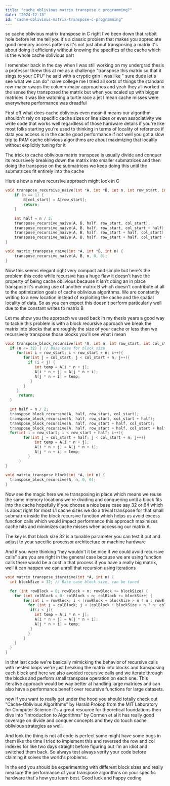 ```yaml
---
title: "cache oblivious matrix transpose c programming?"
date: "2024-12-13"
id: "cache-oblivious-matrix-transpose-c-programming"
---
```


 so cache oblivious matrix transpose in C right I've been down that rabbit hole before let me tell you it's a classic problem that makes you appreciate good memory access patterns it's not just about transposing a matrix it's about doing it efficiently without knowing the specifics of the cache which is the whole cache oblivious part

I remember back in the day when I was still working on my undergrad thesis a professor threw this at me as a challenge "transpose this matrix so that it sings to your CPU" he said with a cryptic grin I was like " sure dude let's see what we can do" naive college me I tried all sorts of things the standard row-major swaps the column-major approaches and yeah they all worked in the sense they transposed the matrix but when you scaled up with bigger matrices it was like watching a turtle race a jet I mean cache misses were everywhere performance was dreadful

First off what does cache oblivious even mean it means our algorithm shouldn't rely on specific cache sizes or line sizes or even associativity we write code that works well regardless of those hardware details if you're like most folks starting you're used to thinking in terms of locality of reference if data you access is in the cache good performance if not well you got a slow trip to RAM cache oblivious algorithms are about maximizing that locality without explicitly tuning for it

The trick to cache oblivious matrix transpose is usually divide and conquer its recursively breaking down the matrix into smaller submatrices and then doing the transpose on the submatrices we keep doing this until the submatrices fit entirely into the cache

Here's how a naive recursive approach might look in C

```c
void transpose_recursive_naive(int *A, int *B, int n, int row_start, int col_start) {
    if (n == 1) {
        B[col_start] = A[row_start];
        return;
    }

    int half = n / 2;
    transpose_recursive_naive(A, B, half, row_start, col_start);
    transpose_recursive_naive(A, B, half, row_start, col_start + half);
    transpose_recursive_naive(A, B, half, row_start + half, col_start);
    transpose_recursive_naive(A, B, half, row_start + half, col_start + half);
}

void matrix_transpose_naive(int *A, int *B, int n) {
    transpose_recursive_naive(A, B, n, 0, 0);
}
```

Now this seems elegant right very compact and simple but here's the problem this code while recursive has a huge flaw it doesn't have the property of being cache oblivious because it isn't doing an in place transpose it's making use of another matrix B which doesn't contribute at all to the optimization goals of cache oblivious algorithms. We are constantly writing to a new location instead of exploiting the cache and the spatial locality of data. So as you can expect this doesn't perform particularly well due to the constant writes to matrix B

Let me show you the approach we used back in my thesis years a good way to tackle this problem is with a block recursive approach we break the matrix into blocks that are roughly the size of your cache or less then we recursively transpose those blocks you'll see what i mean

```c
void transpose_block_recursive(int *A, int n, int row_start, int col_start) {
  if (n <= 32) { // Base case for block size
     for(int i = row_start; i < row_start + n; i++){
        for(int j = col_start; j < col_start + n; j++){
          if (i < j) {
             int temp = A[i * n + j];
             A[i * n + j] = A[j * n + i];
             A[j * n + i] = temp;
           }
        }
     }
      return;
  }

  int half = n / 2;
  transpose_block_recursive(A, half, row_start, col_start);
  transpose_block_recursive(A, half, row_start, col_start + half);
  transpose_block_recursive(A, half, row_start + half, col_start);
  transpose_block_recursive(A, half, row_start + half, col_start + half);
  for(int i = row_start; i < row_start + half; i++){
        for(int j = col_start + half; j < col_start + n; j++){
             int temp = A[i * n + j];
             A[i * n + j] = A[j * n + i];
             A[j * n + i] = temp;
          }
      }
}

void matrix_transpose_block(int *A, int n) {
  transpose_block_recursive(A, n, 0, 0);
}
```

Now see the magic here we're transposing in place which means we reuse the same memory locations we're dividing and conquering until a block fits into the cache hopefully if you choose a nice base case say 32 or 64 which is about right for most L1 cache sizes we do a trivial transpose for that small submatrix inside the block recursive function which helps us avoid excess function calls which would impact performance this approach maximizes cache hits and minimizes cache misses when accessing our matrix A.

The key is that block size 32 is a tunable parameter you can test it out and adjust to your specific processor architecture or machine hardware

And if you were thinking "hey wouldn't it be nice if we could avoid recursive calls" sure you are right in the general case because we are using function calls there would be a cost in that process if you have a really big matrix, well it can happen we can unroll that recursion using iterations

```c
void matrix_transpose_iterative(int *A, int n) {
  int blockSize = 32; // Base case block size, can be tuned

  for (int rowBlock = 0; rowBlock < n; rowBlock += blockSize) {
    for (int colBlock = 0; colBlock < n; colBlock += blockSize) {
        for(int i = rowBlock; i < (rowBlock + blockSize > n ? n : rowBlock + blockSize) ; i++){
          for (int j = colBlock; j < (colBlock + blockSize > n ? n: colBlock+blockSize); j++) {
           if(i < j){
             int temp = A[i * n + j];
             A[i * n + j] = A[j * n + i];
             A[j * n + i] = temp;
           }
          }
        }
    }
  }
}
```

In that last code we're basically mimicking the behavior of recursive calls with nested loops we're just breaking the matrix into blocks and transposing each block and here we also avoided recursive calls and we iterate through the blocks and perform small transpose operation on each one. This iterative approach would be way better at handling large matrices and can also have a performance benefit over recursive functions for large datasets.

 now if you want to really get under the hood you should totally check out "Cache-Oblivious Algorithms" by Harald Prokop from the MIT Laboratory for Computer Science it's a great resource for theoretical foundations then dive into "Introduction to Algorithms" by Cormen et al it has really good coverage on divide and conquer concepts and they do touch cache oblivious strategies as well.

And look the thing is not all code is perfect some might have some bugs in them like the time I tried to implement this and reversed the row and col indexes for like two days straight before figuring out I’m an idiot and switched them back. So always test always verify your code before claiming it solves the world's problems.

In the end you should be experimenting with different block sizes and really measure the performance of your transpose algorithms on your specific hardware that's how you learn best. Good luck and happy coding
